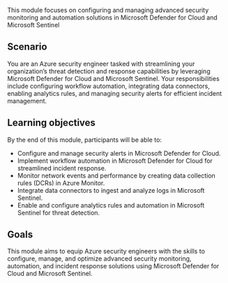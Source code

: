 This module focuses on configuring and managing advanced security monitoring and automation solutions in Microsoft Defender for Cloud and Microsoft Sentinel

## Scenario

You are an Azure security engineer tasked with streamlining your organization’s threat detection and response capabilities by leveraging Microsoft Defender for Cloud and Microsoft Sentinel. Your responsibilities include configuring workflow automation, integrating data connectors, enabling analytics rules, and managing security alerts for efficient incident management.

## Learning objectives

By the end of this module, participants will be able to:

 -  Configure and manage security alerts in Microsoft Defender for Cloud.
 -  Implement workflow automation in Microsoft Defender for Cloud for streamlined incident response.
 -  Monitor network events and performance by creating data collection rules (DCRs) in Azure Monitor.
 -  Integrate data connectors to ingest and analyze logs in Microsoft Sentinel.
 -  Enable and configure analytics rules and automation in Microsoft Sentinel for threat detection.

## Goals

This module aims to equip Azure security engineers with the skills to configure, manage, and optimize advanced security monitoring, automation, and incident response solutions using Microsoft Defender for Cloud and Microsoft Sentinel.
